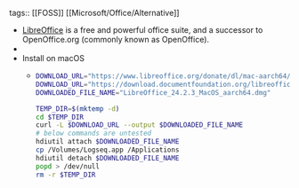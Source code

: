 tags:: [[FOSS]] [[Microsoft/Office/Alternative]]

- [LibreOffice](https://www.libreoffice.org/) is a free and powerful office suite, and a successor to OpenOffice.org (commonly known as OpenOffice).
-
- Install on macOS
	- ```bash
	  DOWNLOAD_URL="https://www.libreoffice.org/donate/dl/mac-aarch64/24.2.3/en-US/LibreOffice_24.2.3_MacOS_aarch64.dmg"
	  DOWNLOAD_URL="https://download.documentfoundation.org/libreoffice/stable/24.2.3/mac/aarch64/LibreOffice_24.2.3_MacOS_aarch64.dmg"
	  DOWNLOADED_FILE_NAME="LibreOffice_24.2.3_MacOS_aarch64.dmg"
	  
	  TEMP_DIR=$(mktemp -d)
	  cd $TEMP_DIR
	  curl -L $DOWNLOAD_URL --output $DOWNLOADED_FILE_NAME
	  # below commands are untested
	  hdiutil attach $DOWNLOADED_FILE_NAME
	  cp /Volumes/Logseq.app /Applications
	  hdiutil detach $DOWNLOADED_FILE_NAME
	  popd > /dev/null
	  rm -r $TEMP_DIR
	  ```